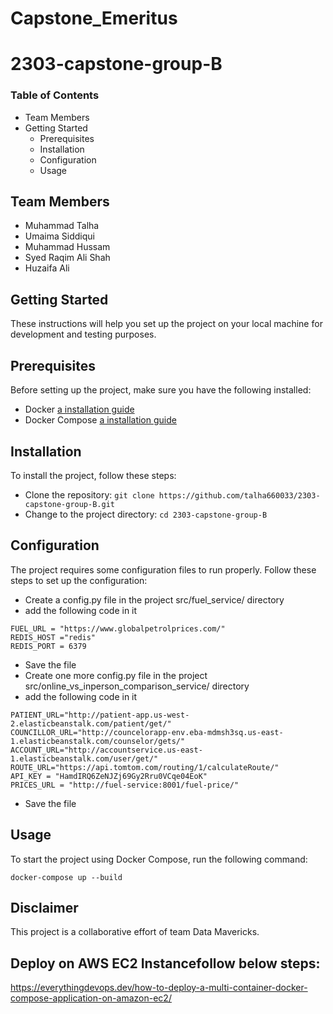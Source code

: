 # Capstone_Emeritus
# 2303-capstone-group-B

### Table of Contents
- Team Members
- Getting Started
    - Prerequisites
    - Installation
    - Configuration
    - Usage

## Team Members
- Muhammad Talha
- Umaima Siddiqui
- Muhammad Hussam
- Syed Raqim Ali Shah
- Huzaifa Ali

## Getting Started
These instructions will help you set up the project on your local machine for development and testing purposes.

## Prerequisites
Before setting up the project, make sure you have the following installed:

- Docker [a installation guide](https://docs.docker.com/get-docker/)
- Docker Compose [a installation guide](https://docs.docker.com/compose/install/)

## Installation
To install the project, follow these steps:
- Clone the repository: `git clone https://github.com/talha660033/2303-capstone-group-B.git`
- Change to the project directory: `cd 2303-capstone-group-B`

## Configuration
The project requires some configuration files to run properly. Follow these steps to set up the configuration:
- Create a config.py file in the project src/fuel_service/ directory
- add the following code in it
```
FUEL_URL = "https://www.globalpetrolprices.com/"
REDIS_HOST ="redis"
REDIS_PORT = 6379

```
- Save the file
- Create one more config.py file in the project src/online_vs_inperson_comparison_service/ directory
- add the following code in it
```
PATIENT_URL="http://patient-app.us-west-2.elasticbeanstalk.com/patient/get/"
COUNCILLOR_URL="http://councelorapp-env.eba-mdmsh3sq.us-east-1.elasticbeanstalk.com/counselor/gets/"
ACCOUNT_URL="http://accountservice.us-east-1.elasticbeanstalk.com/user/get/"
ROUTE_URL="https://api.tomtom.com/routing/1/calculateRoute/"
API_KEY = "HamdIRQ6ZeNJZj69Gy2Rru0VCqe04EoK"
PRICES_URL = "http://fuel-service:8001/fuel-price/"

```
- Save the file

## Usage
To start the project using Docker Compose, run the following command:

` docker-compose up --build `

## Disclaimer
This project is a collaborative effort of team Data Mavericks.


## Deploy on AWS EC2 Instancefollow below steps:

https://everythingdevops.dev/how-to-deploy-a-multi-container-docker-compose-application-on-amazon-ec2/ 
